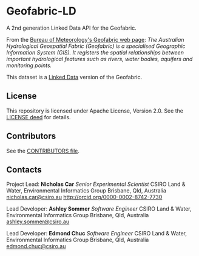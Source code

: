 # Geofabric-LD
A 2nd generation Linked Data API for the Geofabric.

From the [Bureau of Meteorology's Geofabric web page](http://www.bom.gov.au/water/geofabric/):
*The Australian Hydrological Geospatial Fabric (Geofabric) is a specialised Geographic Information System (GIS).
It registers the spatial relationships between important hydrological features such as rivers, water bodies, aquifers
and monitoring points.*

This dataset is a [Linked Data](https://www.w3.org/standards/semanticweb/data) version of the Geofabric.

## License
This repository is licensed under Apache License, Version 2.0. See the [LICENSE deed](https://github.com/RDFLib/pySHACL/blob/master/LICENSE.txt) for details.


## Contributors
See the [CONTRIBUTORS file](https://github.com/RDFLib/pySHACL/blob/master/CONTRIBUTORS.md).


## Contacts
Project Lead:
**Nicholas Car**
*Senior Experimental Scientist*
CSIRO Land & Water, Environmental Informatics Group
Brisbane, Qld, Australia
<nicholas.car@csiro.au>
<http://orcid.org/0000-0002-8742-7730>

Lead Developer:
**Ashley Sommer**
*Software Engineer*
CSIRO Land & Water, Environmental Informatics Group
Brisbane, Qld, Australia
<ashley.sommer@csiro.au>

Lead Developer:
**Edmond Chuc**
*Software Engineer*
CSIRO Land & Water, Environmental Informatics Group
Brisbane, Qld, Australia
<edmond.chuc@csiro.au>
